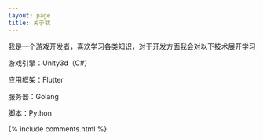 ```yaml
---
layout: page
title: 关于我
---
```


<p>

我是一个游戏开发者，喜欢学习各类知识，对于开发方面我会对以下技术展开学习

<p>

<p>

游戏引擎：Unity3d（C#）

<p>

<p>

应用框架：Flutter

<p>

<p>

服务器：Golang

<p>

<p>

脚本：Python

<p>

<p>

<p>


{% include comments.html %}

